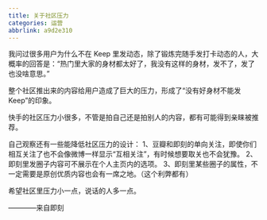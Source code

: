```yaml
---
title: 关于社区压力
categories: 运营
abbrlink: a9d2e310
---
```

我问过很多用户为什么不在 Keep 里发动态，除了锻炼完随手发打卡动态的人，大概率的回答是：“热门里大家的身材都太好了，我没有这样的身材，发不了，发了也没啥意思。”

整个社区推出来的内容给用户造成了巨大的压力，形成了“没有好身材不能发 Keep”的印象。

快手的社区压力小很多，不管是拍自己还是拍别人的内容，都有可能得到亲睐被推荐。

自己观察还有一些能降低社区压力的设计：
1、豆瓣和即刻的单向关注，即使你们相互关注了也不会像微博一样显示“互相关注”，有时候想要取关也不会犹豫。
2、即刻里发圈子内容可不展示在个人主页内的选项。
3、即刻里某些圈子的属性，不一定需要是原创优质内容也会有一席之地。（这个利弊都有）

希望社区里压力小一点，说话的人多一点。

————来自即刻





